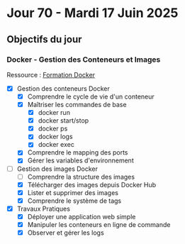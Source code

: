 # Jour 70 - Mardi 17 Juin 2025

## Objectifs du jour

### Docker - Gestion des Conteneurs et Images

Ressource : [Formation Docker](https://github.com/HachemiH/formation-docker)

- [X] Gestion des conteneurs Docker
  - [X] Comprendre le cycle de vie d'un conteneur
  - [X] Maîtriser les commandes de base
    - [X] docker run
    - [X] docker start/stop
    - [X] docker ps
    - [X] docker logs
    - [X] docker exec
  - [X] Comprendre le mapping des ports
  - [X] Gérer les variables d'environnement

- [ ] Gestion des images Docker
  - [ ] Comprendre la structure des images
  - [X] Télécharger des images depuis Docker Hub
  - [X] Lister et supprimer des images
  - [X] Comprendre le système de tags

- [X] Travaux Pratiques
  - [X] Déployer une application web simple
  - [X] Manipuler les conteneurs en ligne de commande
  - [X] Observer et gérer les logs 

